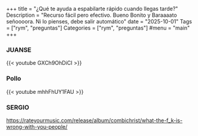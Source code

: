 +++
title = "¿Qué te ayuda a espabilarte rápido cuando llegas tarde?"
Description = "Recurso fácil pero efectivo. Bueno Bonito y Baraaaato señoooora. Ni lo pienses, debe salir automático"
date = "2025-10-01"
Tags = ["rym", "preguntas"]
Categories = ["rym", "preguntas"]
#menu = "main"
+++

### JUANSE

{{< youtube GXCh9OhDiCI >}}

### Pollo

{{< youtube mhhFhUY1FAU >}}

### SERGIO

https://rateyourmusic.com/release/album/combichrist/what-the-f_k-is-wrong-with-you-people/
